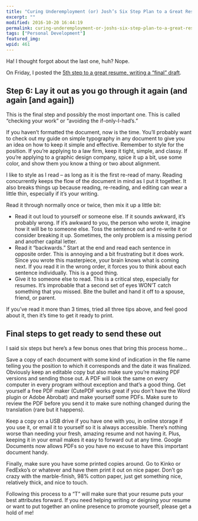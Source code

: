 ```yaml
---
title: "Curing Underemployment (or) Josh’s Six Step Plan to a Great Resume (part 6 of 6)"
excerpt: ""
modified: 2016-10-20 16:44:19
permalink: curing-underemployment-or-joshs-six-step-plan-to-a-great-resume-part-6-of-6/index.html
tags: ["Personal Development"]
featured_img:
wpid: 461
---
```



Ha! I thought forgot about the last one, huh? Nope.

On Friday, I posted the [5th step to a great resume, writing a “final” draft](/curing-underemployment-or-joshs-six-step-plan-to-a-great-resume-part-5-of-6/).

Step 6: Lay it out as you go through it again (and again \[and again\])
-----------------------------------------------------------------------

This is the final step and possibly the most important one. This is called “checking your work” or “avoiding the if-only-I-had’s.”

If you haven’t formatted the document, now is the time. You’ll probably want to check out my guide on simple typography in any document to give you an idea on how to keep it simple and effective. Remember to style for the position. If you’re applying to a law firm, keep it tight, simple, and classy. If you’re applying to a graphic design company, spice it up a bit, use some color, and show them you know a thing or two about alignment.

I like to style as I read – as long as it is the first re-read of many. Reading concurrently keeps the flow of the document in mind as I put it together. It also breaks things up because reading, re-reading, and editing can wear a little thin, especially if it’s your writing.

Read it through normally once or twice, then mix it up a little bit:

- Read it out loud to yourself or someone else. If it sounds awkward, it’s probably wrong. If it’s awkward to you, the person who wrote it, imagine how it will be to someone else. Toss the sentence out and re-write it or consider breaking it up. Sometimes, the only problem is a missing period and another capital letter.
- Read it “backwards.” Start at the end and read each sentence in opposite order. This is annoying and a bit frustrating but it does work. Since you wrote this masterpiece, your brain knows what is coming next. If you read it in the wrong order, it forces you to think about each sentence individually. This is a good thing.
- Give it to someone else to read. This is a critical step, especially for resumes. It’s improbable that a second set of eyes WON’T catch something that you missed. Bite the bullet and hand it off to a spouse, friend, or parent.

If you’ve read it more than 3 times, tried all three tips above, and feel good about it, then it’s time to get it ready to print.

Final steps to get ready to send these out
------------------------------------------

I said six steps but here’s a few bonus ones that bring this process home…

Save a copy of each document with some kind of indication in the file name telling you the position to which it corresponds and the date it was finalized. Obviously keep an editable copy but also make sure you’re making PDF versions and sending those out. A PDF will look the same on every computer in every program without exception and that’s a good thing. Get yourself a free PDF maker (CutePDF works great if you don’t have the Word plugin or Adobe Abrobat) and make yourself some PDFs. Make sure to review the PDF before you send it to make sure nothing changed during the translation (rare but it happens).

Keep a copy on a USB drive if you have one with you, in online storage if you use it, or email it to yourself so it is always accessible. There’s nothing worse than needing your fresh, amazing resume and not having it. Plus, keeping it in your email makes it easy to forward out at any time. Google Documents now allows PDFs so you have no excuse to have this important document handy.

Finally, make sure you have some printed copies around. Go to Kinko or FedExko’s or whatever and have them print it out on nice paper. Don’t go crazy with the marble-finish, 98% cotton paper, just get something nice, relatively thick, and nice to touch.

Following this process to a “T” will make sure that your resume puts your best attributes forward. If you need helping writing or deigning your resume or want to put together an online presence to promote yourself, please get a hold of me!
